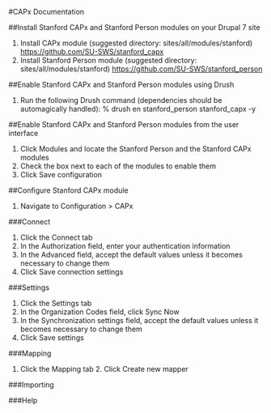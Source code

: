 #CAPx Documentation

##Install Stanford CAPx and Stanford Person modules on your Drupal 7 site

1. Install CAPx module (suggested directory: sites/all/modules/stanford) https://github.com/SU-SWS/stanford_capx
2. Install Stanford Person module (suggested directory: sites/all/modules/stanford) https://github.com/SU-SWS/stanford_person

##Enable Stanford CAPx and Stanford Person modules using Drush

1. Run the following Drush command (dependencies should be automagically handled): % drush en stanford_person stanford_capx -y

##Enable Stanford CAPx and Stanford Person modules from the user interface

1. Click Modules and locate the Stanford Person and the Stanford CAPx modules
2. Check the box next to each of the modules to enable them
3. Click Save configuration

##Configure Stanford CAPx module

1. Navigate to Configuration > CAPx

###Connect

1. Click the Connect tab
2. In the Authorization field, enter your authentication information
3. In the Advanced field, accept the default values unless it becomes necessary to change them
4. Click Save connection settings

###Settings

1. Click the Settings tab
2. In the Organization Codes field, click Sync Now
3. In the Synchronization settings field, accept the default values unless it becomes necessary to change them
4. Click Save settings

###Mapping

1. Click the Mapping tab 2. Click Create new mapper

###Importing

###Help

